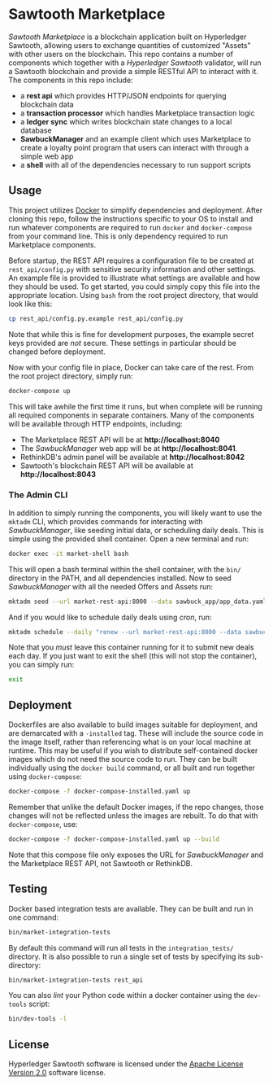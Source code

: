 # Sawtooth Marketplace

_Sawtooth Marketplace_ is a blockchain application built on Hyperledger
Sawtooth, allowing users to exchange quantities of customized "Assets" with
other users on the blockchain. This repo contains a number of components which
together with a _Hyperledger Sawtooth_ validator, will run a Sawtooth
blockchain and provide a simple RESTful API to interact with it. The components
in this repo include:

- a **rest api** which provides HTTP/JSON endpoints for querying blockchain data
- a **transaction processor** which handles Marketplace transaction logic
- a **ledger sync** which writes blockchain state changes to a local database
- **SawbuckManager** and an example client which uses Marketplace to create a
  loyalty point program that users can interact with through a simple web app
- a **shell** with all of the dependencies necessary to run support scripts

## Usage

This project utilizes [Docker](https://www.docker.com/what-docker) to simplify
dependencies and deployment. After cloning this repo, follow the instructions
specific to your OS to install and run whatever components are required to run
`docker` and `docker-compose` from your command line. This is only dependency
required to run Marketplace components.

Before startup, the REST API requires a configuration file to be created at
`rest_api/config.py` with sensitive security information and other settings.
An example file is provided to illustrate what settings are available and how
they should be used. To get started, you could simply copy this file into the
appropriate location. Using `bash` from the root project directory, that would
look like this:

```bash
cp rest_api/config.py.example rest_api/config.py
```

Note that while this is fine for development purposes, the example secret keys
provided are _not_ secure. These settings in particular should be changed
before deployment.

Now with your config file in place, Docker can take care of the rest. From the
root project directory, simply run:

```bash
docker-compose up
```

This will take awhile the first time it runs, but when complete will be running
all required components in separate containers. Many of the components will be
available through HTTP endpoints, including:
- The Marketplace REST API will be at **http://localhost:8040**
- The _SawbuckManager_ web app will be at **http://localhost:8041**.
- RethinkDB's admin panel will be available at **http://localhost:8042**
- Sawtooth's blockchain REST API will be available at **http://localhost:8043**

### The Admin CLI

In addition to simply running the components, you will likely want to use the
`mktadm` CLI, which provides commands for interacting with _SawbuckManager_,
like seeding initial data, or scheduling daily deals. This is simple using the
provided shell container. Open a new terminal and run:

```bash
docker exec -it market-shell bash
```

This will open a bash terminal within the shell container, with the `bin/`
directory in the PATH, and all dependencies installed. Now to seed
_SawbuckManager_ with all the needed Offers and Assets run:

```bash
mktadm seed --url market-rest-api:8000 --data sawbuck_app/app_data.yaml
```

And if you would like to schedule daily deals using _cron_, run:

```bash
mktadm schedule --daily "renew --url market-rest-api:8000 --data sawbuck_app/app_data.yaml"
```

Note that you _must_ leave this container running for it to submit new deals
each day. If you just want to  exit the shell (this will not stop the
container), you can simply run:

```bash
exit
```

## Deployment

Dockerfiles are also available to build images suitable for deployment, and are
demarcated with a `-installed` tag. These will include the source code in the
image itself, rather than referencing what is on your local machine at runtime.
This may be useful if you wish to distribute self-contained docker images which
do not need the source code to run. They can be built individually using the
`docker build` command, or all built and run together using `docker-compose`:

```bash
docker-compose -f docker-compose-installed.yaml up
```

Remember that unlike the default Docker images, if the repo changes, those
changes will not be reflected unless the images are rebuilt. To do that with
`docker-compose`, use:

```bash
docker-compose -f docker-compose-installed.yaml up --build
```

Note that this compose file only exposes the URL for _SawbuckManager_ and the
Marketplace REST API, not Sawtooth or RethinkDB.

## Testing

Docker based integration tests are available. They can be built and run in one
command:

```bash
bin/market-integration-tests
```

By default this command will run all tests in the `integration_tests/`
directory. It is also possible to run a single set of tests by specifying its
sub-directory:

```bash
bin/market-integration-tests rest_api
```

You can also _lint_ your Python code within a docker container using the
`dev-tools` script:

```bash
bin/dev-tools -l
```

## License

Hyperledger Sawtooth software is licensed under the
[Apache License Version 2.0](LICENSE) software license.
